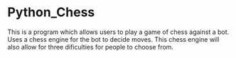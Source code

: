 # Python_Chess

This is a program which allows users to play a game of chess against a bot.
Uses a chess engine for the bot to decide moves.
This chess engine will also allow for three dificulties for people to choose from.

